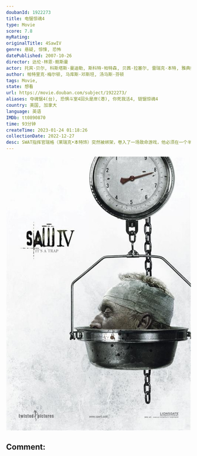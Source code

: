 ```yaml
---
doubanId: 1922273
title: 电锯惊魂4
type: Movie
score: 7.8
myRating: 
originalTitle: 4SawIV
genre: 悬疑, 惊悚, 恐怖
datePublished: 2007-10-26
director: 达伦·林恩·鲍斯曼
actor: 托宾·贝尔, 科斯塔斯·曼迪勒, 斯科特·帕特森, 贝茜·拉塞尔, 雷瑞克·本特, 雅典娜·卡尔卡尼斯, 路易斯·费雷拉, 西蒙·雷诺兹, 唐尼·沃尔伯格, 安古斯·麦克菲登, 肖妮·史密斯, 巴哈·索莫克, 迪娜·迈耶, 迈克·瑞巴, 马蒂·亚当斯, 英格丽德·哈特, 罗恩·利, 凯文·拉什顿, 莎琳·博伊兰
author: 帕特里克·梅尔顿, 马库斯·邓斯坦, 汤马斯·芬顿
tags: Movie, 
state: 想看
url: https://movie.douban.com/subject/1922273/
aliases: 夺魂锯4(台), 恐惧斗室4回头是岸(港), 你死我活4, 链锯惊魂4
country: 美国, 加拿大
language: 英语
IMDb: tt0890870
time: 93分钟
createTime: 2023-01-24 01:18:26
collectionDate: 2022-12-27
desc: SWAT指挥官瑞格（莱瑞克•本特饰）突然被绑架，卷入了一场致命游戏，他必须在一个半小时之内过关斩将，躲过一个比一个恐怖的陷阱，才能保住性命。经验十足的FBI探员斯琼姆（斯科特•派特森饰）来到被折磨...
---
```


![image](assets/p2196982868.jpg)

Comment: 
---

